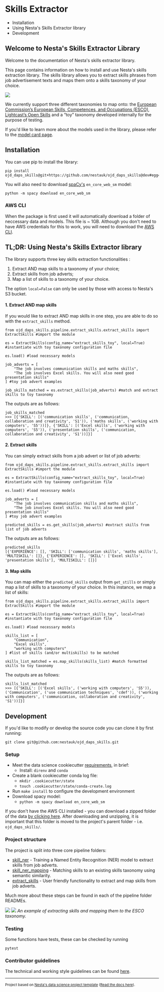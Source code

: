 # Skills Extractor

- Installation
- Using Nesta's Skills Extractor library
- Development

## Welcome to Nesta's Skills Extractor Library

Welcome to the documentation of Nesta's skills extractor library.

This page contains information on how to install and use Nesta's skills extraction library. The skills library allows you to extract skills phrases from job advertisement texts and maps them onto a skills taxonomy of your choice.

![](outputs/reports/figures/highlevel_example.png)

We currently support three different taxonomies to map onto: the [European Commission’s European Skills, Competences, and Occupations (ESCO)](https://esco.ec.europa.eu/en/about-esco/what-esco), [Lightcast’s Open Skills](https://skills.lightcast.io/) and a “toy” taxonomy developed internally for the purpose of testing.

If you'd like to learn more about the models used in the library, please refer to the [model card page](https://nestauk.github.io/ojd_daps_skills/build/html/model_card.html).

## Installation

You can use pip to install the library:

```
pip install ojd_daps_skills@git+https://github.com/nestauk/ojd_daps_skills@dev#egg=ojd_daps_skills
```

You will also need to download [spaCy's](https://spacy.io/models/en) `en_core_web_sm` model:

```
python -m spacy download en_core_web_sm
```

### AWS CLI

When the package is first used it will automatically download a folder of neccessary data and models. This file is ~ 1GB. Although you don't need to have AWS credentials for this to work, you will need to download the [AWS CLI](https://docs.aws.amazon.com/cli/latest/userguide/getting-started-install.html).

## TL;DR: Using Nesta's Skills Extractor library

The library supports three key skills extraction functionalities :

1. Extract AND map skills to a taxonomy of your choice;
2. Extract skills from job adverts;
3. Map a list of skills to a taxonomy of your choice.

The option `local=False` can only be used by those with access to Nesta's S3 bucket.

#### 1. Extract AND map skills

If you would like to extract AND map skills in one step, you are able to do so with the `extract_skills` method.

```
from ojd_daps_skills.pipeline.extract_skills.extract_skills import ExtractSkills #import the module

es = ExtractSkills(config_name="extract_skills_toy", local=True) #instantiate with toy taxonomy configuration file

es.load() #load necessary models

job_adverts = [
    "The job involves communication skills and maths skills",
    "The job involves Excel skills. You will also need good presentation skills"
] #toy job advert examples

job_skills_matched = es.extract_skills(job_adverts) #match and extract skills to toy taxonomy
```

The outputs are as follows:

```
job_skills_matched
>>> [{'SKILL': [('communication skills', ('communication, collaboration and creativity', 'S1')), ('maths skills', ('working with computers', 'S5'))]}, {'SKILL': [('Excel skills', ('working with computers', 'S5')), ('presentation skills', ('communication, collaboration and creativity', 'S1'))]}]
```

#### 2. Extract skills

You can simply extract skills from a job advert or list of job adverts:

```
from ojd_daps_skills.pipeline.extract_skills.extract_skills import ExtractSkills #import the module

es = ExtractSkills(config_name="extract_skills_toy", local=True) #instantiate with toy taxonomy configuration file

es.load() #load necessary models

job_adverts = [
    "The job involves communication skills and maths skills",
    "The job involves Excel skills. You will also need good presentation skills"
] #toy job advert examples

predicted_skills = es.get_skills(job_adverts) #extract skills from list of job adverts
```

The outputs are as follows:

```
predicted_skills
[{'EXPERIENCE': [], 'SKILL': ['communication skills', 'maths skills'], 'MULTISKILL': []}, {'EXPERIENCE': [], 'SKILL': ['Excel skills', 'presentation skills'], 'MULTISKILL': []}]

```

#### 3. Map skills

You can map either the `predicted_skills` output from `get_stills` or simply map a list of skills to a taxonomy of your choice. In this instance, we map a list of skills:

```
from ojd_daps_skills.pipeline.extract_skills.extract_skills import ExtractSkills #import the module

es = ExtractSkills(config_name="extract_skills_toy", local=True) #instantiate with toy taxonomy configuration file

es.load() #load necessary models

skills_list = [
    "Communication",
    "Excel skills",
    "working with computers"
] #list of skills (and/or multiskills) to be matched

skills_list_matched = es.map_skills(skills_list) #match formatted skills to toy taxonomy
```

The outputs are as follows:

```
skills_list_matched
>>> [{'SKILL': [('Excel skills', ('working with computers', 'S5')), ('Communication', ('use communication techniques', 'cdef')), ('working with computers', ('communication, collaboration and creativity', 'S1'))]}]
```

## Development

If you'd like to modify or develop the source code you can clone it by first running:

```
git clone git@github.com:nestauk/ojd_daps_skills.git
```

### Setup

- Meet the data science cookiecutter [requirements](http://nestauk.github.io/ds-cookiecutter/quickstart), in brief:
  - Install: `direnv` and `conda`
- Create a blank cookiecutter conda log file:
  - `mkdir .cookiecutter/state`
  - `touch .cookiecutter/state/conda-create.log`
- Run `make install` to configure the development environment
- Download spacy model:
  - `python -m spacy download en_core_web_sm`

If you don't have the AWS CLI installed - you can download a zipped folder of the data [by clicking here](https://open-jobs-indicators.s3.eu-west-1.amazonaws.com/escoe_extension/ojd_daps_skills_data.zip). After downloading and unzipping, it is important that this folder is moved to the project's parent folder - i.e. `ojd_daps_skills/`.

### Project structure

The project is split into three core pipeline folders:

- [skill_ner](https://github.com/nestauk/ojd_daps_skills/tree/dev/ojd_daps_skills/pipeline/skill_ner) - Training a Named Entity Recognition (NER) model to extract skills from job adverts.
- [skill_ner_mapping](https://github.com/nestauk/ojd_daps_skills/tree/dev/ojd_daps_skills/pipeline/skill_ner_mapping) - Matching skills to an existing skills taxonomy using semantic similarity.
- [extract_skills](https://github.com/nestauk/ojd_daps_skills/tree/dev/ojd_daps_skills/pipeline/extract_skills) - User friendly functionality to extract and map skills from job adverts.

Much more about these steps can be found in each of the pipeline folder READMEs.

![](outputs/reports/figures/overview.png)
![](outputs/reports/figures/overview_example.png)
_An example of extracting skills and mapping them to the ESCO taxonomy._

### Testing

Some functions have tests, these can be checked by running

```
pytest
```

### Contributor guidelines

The technical and working style guidelines can be found [here](https://github.com/nestauk/ds-cookiecutter/blob/master/GUIDELINES.md).

---

<small><p>Project based on <a target="_blank" href="https://github.com/nestauk/ds-cookiecutter">Nesta's data science project template</a>
(<a href="http://nestauk.github.io/ds-cookiecutter">Read the docs here</a>).
</small>
